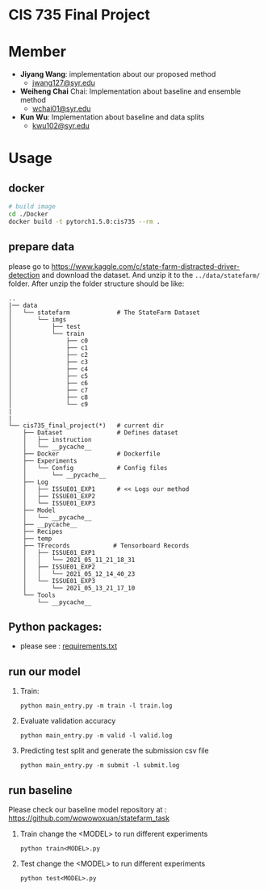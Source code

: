 # CIS 735 Final Project

# Member

- **Jiyang Wang**: implementation about our proposed method
  - jwang127@syr.edu
- **Weiheng Chai** Chai: Implementation about baseline and ensemble method
  - wchai01@syr.edu
- **Kun Wu**: Implementation about baseline and data splits
  - kwu102@syr.edu

# Usage

## docker
```bash
# build image
cd ./Docker
docker build -t pytorch1.5.0:cis735 --rm .
```

## prepare data
please go to https://www.kaggle.com/c/state-farm-distracted-driver-detection and download the dataset. And unzip it to the `../data/statefarm/` folder. After unzip the folder structure should be like:

```
..
|── data
│   └── statefarm             # The StateFarm Dataset
│       └── imgs
│           ├── test          
│           └── train
│               ├── c0
│               ├── c1
│               ├── c2
│               ├── c3
│               ├── c4
│               ├── c5
│               ├── c6
│               ├── c7
│               ├── c8
│               └── c9
|
|
└── cis735_final_project(*)   # current dir
    ├── Dataset               # Defines dataset
    │   ├── instruction
    │   └── __pycache__
    ├── Docker                # Dockerfile
    ├── Experiments           
    │   └── Config            # Config files
    │       └── __pycache__
    ├── Log                   
    │   ├── ISSUE01_EXP1      # << Logs our method
    │   ├── ISSUE01_EXP2
    │   └── ISSUE01_EXP3
    ├── Model             
    │   └── __pycache__
    ├── __pycache__
    ├── Recipes
    ├── temp
    ├── TFrecords            # Tensorboard Records
    │   ├── ISSUE01_EXP1
    │   │   └── 2021_05_11_21_18_31
    │   ├── ISSUE01_EXP2
    │   │   └── 2021_05_12_14_40_23
    │   └── ISSUE01_EXP3
    │       └── 2021_05_13_21_17_10
    └── Tools
        └── __pycache__
```

## Python packages:
- please see : [requirements.txt](./Docker/requirements.txt)


## run our model

1. Train:
    ```
    python main_entry.py -m train -l train.log
    ```

2. Evaluate validation accuracy
   ```
   python main_entry.py -m valid -l valid.log
   ``` 

3. Predicting test split and generate the submission csv file
   ```
   python main_entry.py -m submit -l submit.log
   ```

## run baseline
Please check our baseline model repository at : https://github.com/wowowoxuan/statefarm_task
1. Train 
    change the \<MODEL\> to run different experiments
    ```
    python train<MODEL>.py
    ```
2. Test
   change the \<MODEL\> to run different experiments
   ```
   python test<MODEL>.py
   ```